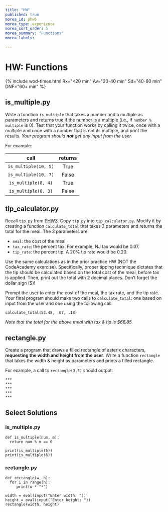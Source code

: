 ```yaml
---
title: "HW"
published: true
morea_id: phw6
morea_type: experience
morea_sort_order: 5
morea_summary: "Functions"
morea_labels:

---
```

# HW: Functions


<!--{% include wod-times.html Rx="<5 min" Av="5-10 min" Sd="10-20 min" DNF="20+ min" %}-->

{% include wod-times.html Rx="<20 min" Av="20-40 min" Sd="40-60 min" DNF="60+ min" %}

## is_multiple.py

Write a function `is_multiple` that takes a number and a multiple as parameters and returns true if the number is a multiple (i.e., if `number % multiple` is 0). Test that your function works by calling it twice, once with a multiple and once with a number that is not its multiple, and print the results. *Your program should **not** get any input from the user.*

For example:

| **call** | **returns** |
|:---:|:---:|
| `is_multiple(10, 5)` | True | 
| `is_multiple(10, 7)` | False | 
| `is_multiple(8, 4)` | True | 
| `is_multiple(8, 3)` | False | 


## tip_calculator.py

Recall `tip.py` from [PHW3]({{site.baseurl}}/morea/04.python/pwod3.html). Copy `tip.py` into `tip_calculator.py`. Modify it by creating a function `calculate_total` that takes 3 parameters and returns the total for the meal. The 3 parameters are:

  * `meal`: the cost of the meal
  * `tax_rate`: the percent tax. For example, NJ tax would be 0.07.
  * `tip_rate`: the percent tip. A 20% tip rate would be 0.20.

Use the same calculations as in the prior practice HW (NOT the CodeAcademy exercise). Specifically, proper tipping technique dictates that the tip should be calculated based on the total cost of the meal, before tax is applied. Then, print out the total with 2 decimal places. Don’t forget the dollar sign ($)!

Prompt the user to enter the cost of the meal, the tax rate, and the tip rate. Your final program should make two calls to `calculate_total`: one based on input from the user and one using the following call:

    calculate_total(53.48, .07, .18)

*Note that the total for the above meal with tax & tip is $66.85.*

<!--## is_odd.py

Write a function `is_odd` that takes a number as a parameter and returns true if the number is odd. Test that your function works by calling it twice, once with an odd and once with an even number. *Your program should **not** get any input from the user.*-->

## rectangle.py

Create a program that draws a filled rectangle of asterix characters, **requesting the width and height from the user**. Write a function `rectangle` that takes the width & height as parameters and prints a filled rectangle.

For example, a call to `rectangle(3,5)` should output:

    ***
    ***
    ***
    ***
    ***

<!--### Submission

Once you're satisfied that your programs are working correctly, take a screenshot of each program open in the editor, with its output displayed in the console, and submit to google classroom. You should submit 3 screenshots.-->


<!-- Started @ 11:35 -->

## Select Solutions

<!--The solutions below are to the right. Scroll over to see them!
--><!-- Highlight them or copy/paste to see them!-->

### is_multiple.py
   
    def is_multiple(num, m):
      return num % m == 0

    print(is_multiple(5))
    print(is_multiple(6))

### rectangle.py

    def rectangle(w, h):
      for i in range(h):
         print(w * "*")
    
    width = eval(input("Enter width: "))
    height = eval(input("Enter height: "))
    rectangle(width, height)